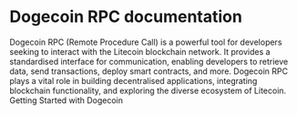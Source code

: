 # Dogecoin RPC documentation

Dogecoin RPC (Remote Procedure Call) is a powerful tool for developers seeking to interact with the Litecoin blockchain network. It provides a standardised interface for communication, enabling developers to retrieve data, send transactions, deploy smart contracts, and more. Dogecoin RPC plays a vital role in building decentralised applications, integrating blockchain functionality, and exploring the diverse ecosystem of Litecoin. Getting Started with Dogecoin&#x20;
